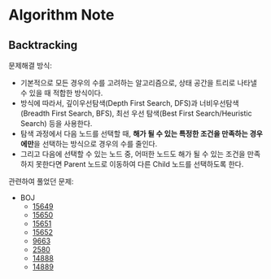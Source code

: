 <h1 style="border: 0 !important;" >Algorithm Note</h1>

## Backtracking
문제해결 방식:
+ 기본적으로 모든 경우의 수를 고려하는 알고리즘으로, 상태 공간을 트리로 나타낼 수 있을 때 적합한 방식이다.
+ 방식에 따라서, 깊이우선탐색(Depth First Search, DFS)과 너비우선탐색(Breadth First Search, BFS), 최선 우선 탐색(Best First Search/Heuristic Search) 등을 사용한다.
+ 탐색 과정에서 다음 노드를 선택할 때, **해가 될 수 있는 특정한 조건을 만족하는 경우에만**을 선택하는 방식으로 경우의 수를 줄인다.
+ 그리고 다음에 선택할 수 있는 노드 중, 어떠한 노드도 해가 될 수 있는 조건을 만족하지 못한다면 Parent 노드로 이동하여 다른 Child 노드를 선택하도록 한다.

관련하여 풀었던 문제:
+ BOJ
  + [15649](https://www.acmicpc.net/problem/15649)
  + [15650](https://www.acmicpc.net/problem/15650)
  + [15651](https://www.acmicpc.net/problem/15651)
  + [15652](https://www.acmicpc.net/problem/15652)
  + [9663](https://www.acmicpc.net/problem/9663)
  + [2580](https://www.acmicpc.net/problem/2580)
  + [14888](https://www.acmicpc.net/problem/14888)
  + [14889](https://www.acmicpc.net/problem/14889)
